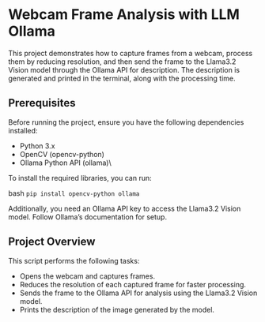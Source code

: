 # Webcam Frame Analysis with LLM Ollama 
This project demonstrates how to capture frames from a webcam, process them by reducing resolution, and then send the frame to the Llama3.2 Vision model through the Ollama API for description. 
The description is generated and printed in the terminal, along with the processing time.

## Prerequisites
Before running the project, ensure you have the following dependencies installed:

- Python 3.x
- OpenCV (opencv-python)
- Ollama Python API (ollama)\\
  
To install the required libraries, you can run:

bash
`pip install opencv-python ollama`

Additionally, you need an Ollama API key to access the Llama3.2 Vision model. Follow Ollama’s documentation for setup.

## Project Overview
This script performs the following tasks:

- Opens the webcam and captures frames.
- Reduces the resolution of each captured frame for faster processing.
- Sends the frame to the Ollama API for analysis using the Llama3.2 Vision model.
- Prints the description of the image generated by the model.
